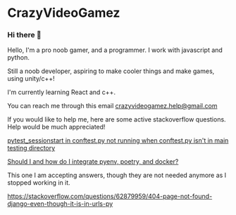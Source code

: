 # CrazyVideoGamez
### Hi there 👋

Hello, I'm a pro noob gamer, and a programmer. I work with javascript and python.

Still a noob developer, aspiring to make cooler things and make games, using unity/c++!

I'm currently learning React and c++.


You can reach me through this email
crazyvideogamez.help@gmail.com


If you would like to help me, here are some active stackoverflow questions. Help would be much appreciated!

[pytest_sessionstart in conftest.py not running when conftest.py isn't in main testing directory](https://stackoverflow.com/questions/65704048/pytest-sessionstart-in-conftest-py-not-running-when-conftest-py-isnt-in-main-te)

[Should I and how do I integrate pyenv, poetry, and docker?](https://stackoverflow.com/questions/65768775/should-i-and-how-do-i-integrate-pyenv-poetry-and-docker)

This one I am accepting answers, though they are not needed anymore as I stopped working in it.

https://stackoverflow.com/questions/62879959/404-page-not-found-django-even-though-it-is-in-urls-py
<!--
**CrazyVideoGamez/CrazyVideoGamez** is a ✨ _special_ ✨ repository because its `README.md` (this file) appears on your GitHub profile.

Here are some ideas to get you started:

- 🔭 I’m currently working on ...
- 🌱 I’m currently learning ...
- 👯 I’m looking to collaborate on ...
- 🤔 I’m looking for help with ...
- 💬 Ask me about ...
- 📫 How to reach me: ...
- 😄 Pronouns: ...
- ⚡ Fun fact: ...
-->
